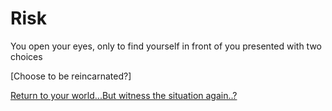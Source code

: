 # Risk

You open your eyes, only to find yourself in front of you presented with two choices

[Choose to be reincarnated?]

[Return to your world...But witness the situation again..?](start.md)
